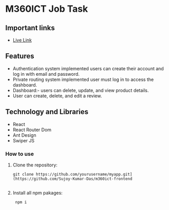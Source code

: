 # M360ICT Job Task


## Important links

- [Live Link](https://668047e6ca7a2b78479621f1--dulcet-ganache-bc3f10.netlify.app/auth/login)

## Features

- Authentication system implemented users can create their account and log in with email and password.
- Private routing system implemented user must log in to access the dashboard.
- Dashboard:- users can delete, update, and view product details.
- User can create, delete, and edit a review.



## Technology and Libraries

- React
- React Router Dom
- Ant Design
- Swiper JS



### How to use

1. Clone the repository:

   ```
   git clone https://github.com/yourusername/myapp.git](https://github.com/Sujoy-Kumar-Das/m360ict-frontend


1. Install all npm pakages:

   ```
    npm i
